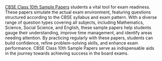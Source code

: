[CBSE Class 10th Sample Papers](https://testprepkart.com/jee/blog-single.php?id=2870/download-cbse-class-10th-sample-papers-pdf) students a vital tool for exam readiness. These papers simulate the actual exam environment, featuring questions structured according to the CBSE syllabus and exam pattern. With a diverse range of question types covering all subjects, including Mathematics, Science, Social Science, and English, these sample papers help students gauge their understanding, improve time management, and identify areas needing attention. By practicing regularly with these papers, students can build confidence, refine problem-solving skills, and enhance exam performance. CBSE Class 10th Sample Papers serve as indispensable aids in the journey towards achieving success in the board exams.
